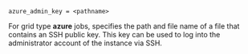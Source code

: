     azure_admin_key = <pathname>

For grid type **azure** jobs, specifies the path and file name of a file
that contains an SSH public key. This key can be used to log into the
administrator account of the instance via SSH.
